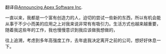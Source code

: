 翻译自[Announcing Apex Software Inc](). 

一直以来，我都是一个富有创造力的人，迫切的尝试一些新的东西，所以有机会能从事于不少小而美的应用之上对我来说非常有有吸引力。生活方式也越来越重要，随着我这些年的工作，我也慢慢意识到我应该做我想做的，


往上追溯，考虑到多年高强度工作，去年底我决定离开之前的公司，想好好休息一下。







